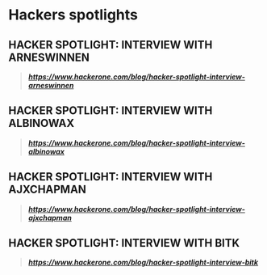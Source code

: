 # Hackers spotlights
## HACKER SPOTLIGHT: INTERVIEW WITH ARNESWINNEN
> ***https://www.hackerone.com/blog/hacker-spotlight-interview-arneswinnen***
## HACKER SPOTLIGHT: INTERVIEW WITH ALBINOWAX
> ***https://www.hackerone.com/blog/hacker-spotlight-interview-albinowax***
## HACKER SPOTLIGHT: INTERVIEW WITH AJXCHAPMAN
> ***https://www.hackerone.com/blog/hacker-spotlight-interview-ajxchapman***
## HACKER SPOTLIGHT: INTERVIEW WITH BITK
> ***https://www.hackerone.com/blog/hacker-spotlight-interview-bitk***
## 
